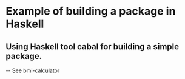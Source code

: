 # Example of building a package in Haskell
## Using Haskell tool cabal for building a simple package.
-- See bmi-calculator
